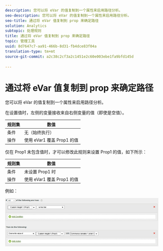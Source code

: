 ```yaml
---
description: 您可以将 eVar 的值复制到一个属性来启用路径分析。
seo-description: 您可以将 eVar 的值复制到一个属性来启用路径分析。
seo-title: 通过将 eVar 值复制到 prop 来确定路径
solution: Analytics
subtopic: 处理规则
title: 通过将 eVar 值复制到 prop 来确定路径
topic: 管理工具
uuid: 8d7647c7-aa91-466b-8d31-fb4dce83f04a
translation-type: tm+mt
source-git-commit: a2c38c2cf3a2c1451e2c60e003ebe1fa9bfd145d

---
```



# 通过将 eVar 值复制到 prop 来确定路径

您可以将 eVar 的值复制到一个属性来启用路径分析。

在设置值时，左侧的变量接收来自右侧变量的值（即使是空值）。

| 规则集 | 数值 |
|---|---|
| 条件 | 无（始终执行） |
| 操作 | 使用 eVar1 覆盖 Prop1 的值 |

仅在 Prop1 未包含值时，才可以修改此规则来设置 Prop1 的值，如下所示：

| 规则集 | 数值 |
|---|---|
| 条件 | 未设置 Prop1 时 |
| 操作 | 使用 eVar1 覆盖 Prop1 的值 |

例如：

![](assets/overwrite-empty-prop.png)

